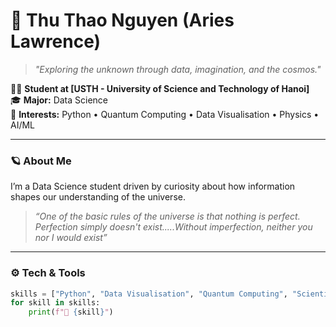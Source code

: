 # 🌌 Thu Thao Nguyen (Aries Lawrence)

> *"Exploring the unknown through data, imagination, and the cosmos."*

👩‍🚀 **Student at [USTH - University of Science and Technology of Hanoi]**  
🎓 **Major:** Data Science  
🧠 **Interests:** Python • Quantum Computing • Data Visualisation • Physics • AI/ML

---

### 🪐 About Me
I’m a Data Science student driven by curiosity about how information shapes our understanding of the universe.  

> *“One of the basic rules of the universe is that nothing is perfect. Perfection simply doesn't exist.....Without imperfection, neither you nor I would exist”*

---

### ⚙️ Tech & Tools
```python
skills = ["Python", "Data Visualisation", "Quantum Computing", "Scientific Thinking"]
for skill in skills:
    print(f"🚀 {skill}")
